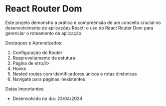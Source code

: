 <h1>React Router Dom</h1>

Este projeto demonstra a prática e compreensão de um conceito crucial no desenvolvimento de aplicações React: o uso do React Router Dom para gerenciar o roteamento da aplicação.

Destaques e Aprendizados: <br>
<ol>
  <li>Configuração do Router</li>
  <li>Reaproveitamento de estutura</li>
  <li>Página de erro/li>
  <li>Hooks</li>
  <li>Nested routes com identificadores únicos e rotas dinãmicas</li>
  <li>Navigate para páginas inexistentes</li>
</ol>

Datas Importantes: 
<ul>
  <li>Desenvolvido no dia: 23/04/2024</li>
</ul>

